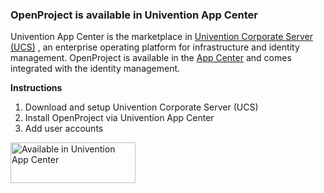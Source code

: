 ### OpenProject is available in Univention App Center

Univention App Center is the marketplace in [Univention Corporate Server (UCS)](https://www.univention.com/products/ucs/) , an enterprise operating platform for infrastructure and identity management. OpenProject is available in the [App Center]( https://www.univention.com/appid/openproject/) and comes integrated with the identity management.

**Instructions**

1. Download and setup Univention Corporate Server (UCS)
2. Install OpenProject via Univention App Center
3. Add user accounts

<a href="http://www.univention.de/appid/openproject"> <img alt="Available in Univention App Center" src="https://www.univention.de/wp-content/uploads/2016/03/download_f_univention_app_center_logo.svg" width="200" height="65"/></a>
